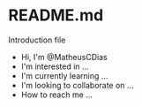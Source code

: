 # README.md
Introduction file
- Hi, I'm @MatheusCDias
- I'm interested in ...
- I'm currently learning ...
- I'm looking to collaborate on ...
- How to reach me ...
